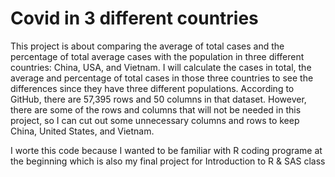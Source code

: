 # Covid in 3 different countries
  This project is about comparing the average of total cases and the percentage of total average cases with the population in three different countries: China, USA, and Vietnam. 
I will calculate the cases in total, the average and percentage of total cases in those three countries to see the differences since they have three different populations. 
According to GitHub, there are 57,395 rows and 50 columns in that dataset. 
However, there are some of the rows and columns that will not be needed in this project, so I can cut out some unnecessary columns and rows to keep China, United States, and Vietnam.

  I worte this code because I wanted to be familiar with R coding programe at the beginning which is also my final project for Introduction to R & SAS class
